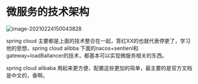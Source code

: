 # 微服务的技术架构

![image-20210224150043828](C:\Users\admin\AppData\Roaming\Typora\typora-user-images\image-20210224150043828.png)

spring cloud 主要都是上面的技术整合在一起，答红XX的也就代表停更了，学习他的思想，spring cloud alibba 下面的nacos+sentienl和gateway+loadBallancer的技术，都基本可以实现微服务相关的东西。



spring cloud alibaba 用起来更方便，配置这些更加的简单，最主要的是官方文档是中文的，香啊。 